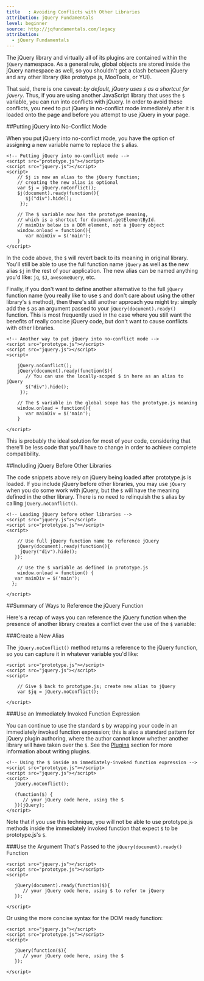 ```yaml
---
title   : Avoiding Conflicts with Other Libraries
attribution: jQuery Fundamentals
level: beginner
source: http://jqfundamentals.com/legacy
attribution:
  - jQuery Fundamentals
---
```


The jQuery library and virtually all of its plugins are contained within the `jQuery` namespace.  As a general rule, global objects are stored inside the jQuery namespace as well, so you shouldn't get a clash between jQuery and any other library (like prototype.js, MooTools, or YUI).

That said, there is one caveat: *by default, jQuery uses `$` as a shortcut for `jQuery`.*  Thus, if you are using another JavaScript library that uses the `$` variable, you can run into conflicts with jQuery.  In order to avoid these conflicts, you need to put jQuery in no-conflict mode immediately after it is loaded onto the page and before you attempt to use jQuery in your page.

##Putting jQuery into No-Conflict Mode

When you put jQuery into no-conflict mode, you have the option of assigning a new variable name to replace the `$` alias.

```
<!-- Putting jQuery into no-conflict mode -->
<script src="prototype.js"></script>
<script src="jquery.js"></script>
<script>
	// $j is now an alias to the jQuery function;
	// creating the new alias is optional
	var $j = jQuery.noConflict();
	$j(document).ready(function(){
       $j("div").hide();
     });

	// The $ variable now has the prototype meaning,
	// which is a shortcut for document.getElementById.
	// mainDiv below is a DOM element, not a jQuery object
	window.onload = function(){
	   var mainDiv = $('main');
    }
</script>
```

In the code above, the `$` will revert back to its meaning in original library. You'll still be able to use the full function name `jQuery` as well as the new alias `$j` in the rest of your application. The new alias can be named anything you'd like: `jq`, `$J`, `awesomeQuery`, etc.

Finally, if you don't want to define another alternative to the full `jQuery` function name (you really like to use `$` and don't care about using the other library's `$` method), then there's still another approach you might try: simply add the `$` as an argument passed to your `jQuery(document).ready()` function. This is most frequently used in the case where you still want the benefits of really concise jQuery code, but don't want to cause conflicts with other libraries.

```
<!-- Another way to put jQuery into no-conflict mode -->
<script src="prototype.js"></script>
<script src="jquery.js"></script>
<script>

	jQuery.noConflict();
	jQuery(document).ready(function($){
       // You can use the locally-scoped $ in here as an alias to jQuery
       $("div").hide();
     });

	// The $ variable in the global scope has the prototype.js meaning
	window.onload = function(){
	   var mainDiv = $('main');
    }

</script>

```

This is probably the ideal solution for most of your code, considering that there'll be less code that you'll have to change in order to achieve complete compatibility.

##Including jQuery Before Other Libraries

The code snippets above rely on jQuery being loaded after prototype.js is loaded. If you include jQuery before other libraries, you may use `jQuery` when you do some work with jQuery, but the `$` will have the meaning defined in the other library. There is no need to relinquish the `$` alias by calling `jQuery.noConflict()`.

```
<!-- Loading jQuery before other libraries -->
<script src="jquery.js"></script>
<script src="prototype.js"></script>
<script>

	// Use full jQuery function name to reference jQuery
	jQuery(document).ready(function(){
     jQuery("div").hide();
   });

	// Use the $ variable as defined in prototype.js
	window.onload = function() {
   var mainDiv = $('main');
  };

</script>
```

##Summary of Ways to Reference the jQuery Function

Here's a recap of ways you can reference the jQuery function when the presence of another library creates a conflict over the use of the `$` variable:

###Create a New Alias

The `jQuery.noConflict()` method returns a reference to the jQuery function, so you can capture it in whatever variable you'd like:

```
<script src="prototype.js"></script>
<script src="jquery.js"></script>
<script>

	// Give $ back to prototype.js; create new alias to jQuery
    var $jq = jQuery.noConflict();

</script>
```

###Use an Immediately Invoked Function Expression

You can continue to use the standard `$` by wrapping your code in an immediately invoked function expression; this is also a standard pattern for jQuery plugin authoring, where the author cannot know whether another library will have taken over the `$`. See the [Plugins](/plugins) section for more information about writing plugins.

```
<!-- Using the $ inside an immediately-invoked function expression -->
<script src="prototype.js"></script>
<script src="jquery.js"></script>
<script>
   jQuery.noConflict();

   (function($) {
      // your jQuery code here, using the $
   })(jQuery);
</script>
```

Note that if you use this technique, you will not be able to use prototype.js methods inside the immediately invoked function that expect `$` to be prototype.js's `$`.

###Use the Argument That's Passed to the `jQuery(document).ready()` Function

```
<script src="jquery.js"></script>
<script src="prototype.js"></script>
<script>

   jQuery(document).ready(function($){
      // your jQuery code here, using $ to refer to jQuery
   });

</script>
```

Or using the more concise syntax for the DOM ready function:

```
<script src="jquery.js"></script>
<script src="prototype.js"></script>
<script>

   jQuery(function($){
      // your jQuery code here, using the $
   });

</script>
```
